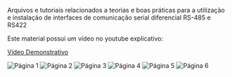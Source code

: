 ﻿Arquivos e tutoriais relacionados a teorias e boas práticas para a utilização e instalação de interfaces de comunicação serial diferencial RS-485 e RS422

Este material possui um vídeo no youtube explicativo:


[Vídeo Demonstrativo]()

![Página 1](imagens/0.png)
![Página 2](imagens/1.png)
![Página 3](imagens/2.png)
![Página 4](imagens/3.png)
![Página 5](imagens/4.png)
![Página 6](imagens/5.png)